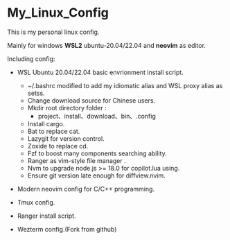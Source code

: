 # My_Linux_Config

This is my personal linux config.

Mainly for windows **WSL2** ubuntu-20.04/22.04 and **neovim** as editor.

Including config:
- WSL Ubuntu 20.04/22.04 basic envrionment install script.
    - ~/.bashrc modified to add my idiomatic alias and WSL proxy alias as setss.
    - Change download source for Chinese users.
    - Mkdir root directory folder :
        -  project、install、download、bin、.config
    - Install cargo.
    - Bat to replace cat.
    - Lazygit for version control.
    - Zoxide to replace cd.
    - Fzf to boost many components searching ability.
    - Ranger as vim-style file manager .
    - Nvm to upgrade node.js >= 18.0 for copilot.lua using.
    - Ensure git version late enough for diffview.nvim.


- Modern neovim config for C/C++ programming.
- Tmux config. 
- Ranger install script.
- Wezterm config.(Fork from github)

